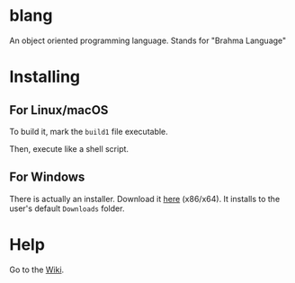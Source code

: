 # blang
An object oriented programming language. Stands for "Brahma Language"
# Installing
## For Linux/macOS
<!--
### Ubuntu
There is actually a pacstall package.
#### Getting pacstall
```bash
# bash -c "$(wget -q https://git.io/JfHDM -O -)"
# apt install stow -y
```
#### Install blang
```bash
# apt install git -y
# pacstall -I blang-git
```
Be aware, answer `n` to the prompt for removing build depends. If you answer `y`, it will remove core system components.
### Other distros/macOS
-->
To build it, mark the `build1` file executable.

Then, execute like a shell script.
## For Windows
There is actually an installer. Download it [here](https://ganesha2282882.github.io/blang/blang_windows_setup.cmd) (x86/x64). It installs to the user's default `Downloads` folder.
# Help
Go to the [Wiki](https://github.com/Ganesha2282882/blang/wiki).
